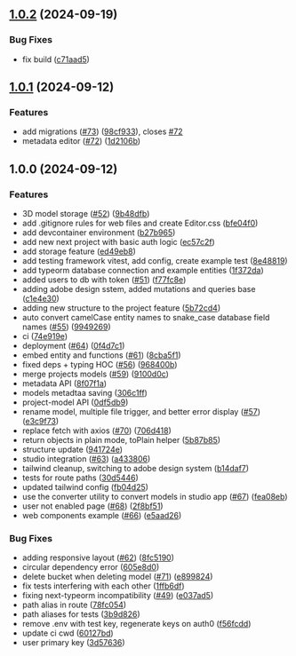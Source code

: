 ## [1.0.2](https://github.com/MetacityTools/Studio/compare/v1.0.1...v1.0.2) (2024-09-19)

### Bug Fixes

* fix build ([c71aad5](https://github.com/MetacityTools/Studio/commit/c71aad5e51ef76f0b587f8700113023554f16691))
## [1.0.1](https://github.com/MetacityTools/Studio/compare/v1.0.0...v1.0.1) (2024-09-12)

### Features

* add migrations ([#73](https://github.com/MetacityTools/Studio/issues/73)) ([98cf933](https://github.com/MetacityTools/Studio/commit/98cf933c3c59ba1525726e2eeccb75776f6f00c4)), closes [#72](https://github.com/MetacityTools/Studio/issues/72)
* metadata editor ([#72](https://github.com/MetacityTools/Studio/issues/72)) ([1d2106b](https://github.com/MetacityTools/Studio/commit/1d2106bcb92e730e32efe479687c117e2156005f))

## 1.0.0 (2024-09-12)

### Features

* 3D model storage ([#52](https://github.com/MetacityTools/Studio/issues/52)) ([9b48dfb](https://github.com/MetacityTools/Studio/commit/9b48dfba3b71be07ae693c27649318782d5b0905))
* add .gitignore rules for web files and create Editor.css ([bfe04f0](https://github.com/MetacityTools/Studio/commit/bfe04f0e9a144e0d7d975fd6c7a711354a110c87))
* add devcontainer environment ([b27b965](https://github.com/MetacityTools/Studio/commit/b27b96552216be535ad466608496d36cebfb479c))
* add new next project with basic auth logic ([ec57c2f](https://github.com/MetacityTools/Studio/commit/ec57c2fd57ac5b45d846ed3c343997e28168ed3e))
* add storage feature ([ed49eb8](https://github.com/MetacityTools/Studio/commit/ed49eb8be91e8f8cb5e2f0094f942b2e8650f622))
* add testing framework vitest, add config, create example test ([8e48819](https://github.com/MetacityTools/Studio/commit/8e48819c9d2ab51ca732ec854c80d165c3f06548))
* add typeorm database connection and example entities ([1f372da](https://github.com/MetacityTools/Studio/commit/1f372dabf3cc29b015073a32e9d3877f281b833f))
* added users to db with token ([#51](https://github.com/MetacityTools/Studio/issues/51)) ([f77fc8e](https://github.com/MetacityTools/Studio/commit/f77fc8ea018e7e8df2335cd0549401652b548d9f))
* adding adobe design sstem, added mutations and queries base ([c1e4e30](https://github.com/MetacityTools/Studio/commit/c1e4e300acad4e43bc6e0cb853ade533b85ec2ed))
* adding new structure to the project feature ([5b72cd4](https://github.com/MetacityTools/Studio/commit/5b72cd4d1aa545e45400b1110e89648b1dfd549b))
* auto convert camelCase entity names to snake_case database field names ([#55](https://github.com/MetacityTools/Studio/issues/55)) ([9949269](https://github.com/MetacityTools/Studio/commit/994926941d68a3580747f8e21091de5cba47e97c))
* ci ([74e919e](https://github.com/MetacityTools/Studio/commit/74e919e8c63415cf22e3b5c4a41fb6313fb23254))
* deployment ([#64](https://github.com/MetacityTools/Studio/issues/64)) ([0f4d7c1](https://github.com/MetacityTools/Studio/commit/0f4d7c173bb34115678ec458ed53ea5cae6a1850))
* embed entity and functions ([#61](https://github.com/MetacityTools/Studio/issues/61)) ([8cba5f1](https://github.com/MetacityTools/Studio/commit/8cba5f1b1641ff034aef97b20be4530ab2d931d2))
* fixed deps + typing HOC ([#56](https://github.com/MetacityTools/Studio/issues/56)) ([968400b](https://github.com/MetacityTools/Studio/commit/968400bf82622be357676e51434e1a2e7f38930f))
* merge projects models ([#59](https://github.com/MetacityTools/Studio/issues/59)) ([9100d0c](https://github.com/MetacityTools/Studio/commit/9100d0c3c88bafc4c43b46986d37c7028443184c))
* metadata API ([8f07f1a](https://github.com/MetacityTools/Studio/commit/8f07f1af2bc62026a91c14d13cf5897d3b6a565e))
* models metadtaa saving ([306c1ff](https://github.com/MetacityTools/Studio/commit/306c1ff3a18e13137e23b633b5486e73b752df0c))
* project-model API ([0df5db9](https://github.com/MetacityTools/Studio/commit/0df5db9c81e20e47b1b9c38a027c6034af0c63fb))
* rename model, multiple file trigger, and better error display ([#57](https://github.com/MetacityTools/Studio/issues/57)) ([e3c9f73](https://github.com/MetacityTools/Studio/commit/e3c9f733193c9d32a1297080e147d81ef8aec1e8))
* replace fetch with axios ([#70](https://github.com/MetacityTools/Studio/issues/70)) ([706d418](https://github.com/MetacityTools/Studio/commit/706d418c73f4f960c4b2a9f02a171f9758a457b0))
* return objects in plain mode, toPlain helper ([5b87b85](https://github.com/MetacityTools/Studio/commit/5b87b851ae8dbc6b4f12492aa8b8c270d637f7ea))
* structure update ([941724e](https://github.com/MetacityTools/Studio/commit/941724eb2b8927aabb0af7c9733a9811e8bb4b0b))
* studio integration ([#63](https://github.com/MetacityTools/Studio/issues/63)) ([a433806](https://github.com/MetacityTools/Studio/commit/a43380692f019ceb64e2b65a0f4cbd8c66f59866))
* tailwind cleanup, switching to adobe design system ([b14daf7](https://github.com/MetacityTools/Studio/commit/b14daf768b76aa65783587c49f86b5a16ba1f98a))
* tests for route paths ([30d5446](https://github.com/MetacityTools/Studio/commit/30d5446d80d09553f5a80d57b155c6d4c202f188))
* updated tailwind config ([fb04d25](https://github.com/MetacityTools/Studio/commit/fb04d25775b5b0fffbdc0e38d7fdd0640e807b93))
* use the converter utility to convert models in studio app ([#67](https://github.com/MetacityTools/Studio/issues/67)) ([fea08eb](https://github.com/MetacityTools/Studio/commit/fea08eb5f8b04f9e2fd65afc56edcc56743fcdd9))
* user not enabled page ([#68](https://github.com/MetacityTools/Studio/issues/68)) ([2f8bf51](https://github.com/MetacityTools/Studio/commit/2f8bf518c8f32eb69f1c2e1a5437c492962655e4))
* web components example ([#66](https://github.com/MetacityTools/Studio/issues/66)) ([e5aad26](https://github.com/MetacityTools/Studio/commit/e5aad260b802172965babe1aee997da39e948219))

### Bug Fixes

* adding responsive layout ([#62](https://github.com/MetacityTools/Studio/issues/62)) ([8fc5190](https://github.com/MetacityTools/Studio/commit/8fc5190fc94cb795ddf61c3ac013dee2d0b5cd2a))
* circular dependency error ([605e8d0](https://github.com/MetacityTools/Studio/commit/605e8d0f0140e581c824549d576ef0242fd31a1e))
* delete bucket when deleting model ([#71](https://github.com/MetacityTools/Studio/issues/71)) ([e899824](https://github.com/MetacityTools/Studio/commit/e899824ae4b7f3b597de82a78fd457ab23ae230e))
* fix tests interfering with each other ([1ffb6df](https://github.com/MetacityTools/Studio/commit/1ffb6df7ddbf36ef7011e0009409a8087724fbf6))
* fixing next-typeorm incompatibility ([#49](https://github.com/MetacityTools/Studio/issues/49)) ([e037ad5](https://github.com/MetacityTools/Studio/commit/e037ad5a73b0dbc45aab037666466559c78bd1b7))
* path alias in route ([78fc054](https://github.com/MetacityTools/Studio/commit/78fc05432ef18621390d9054ed71a27b5e3d0c6b))
* path aliases for tests ([3b9d826](https://github.com/MetacityTools/Studio/commit/3b9d826f8fca756e324ea32f8318ce2041eff644))
* remove .env with test key, regenerate keys on auth0 ([f56fcdd](https://github.com/MetacityTools/Studio/commit/f56fcddf5dcf5c10487a9aa4a62e1789f14d5c8a))
* update ci cwd ([60127bd](https://github.com/MetacityTools/Studio/commit/60127bde24084955b1f9e2fb2c3887b0b3f62f76))
* user primary key ([3d57636](https://github.com/MetacityTools/Studio/commit/3d57636725907ebae19d2b6eef3aecc28f01e2fa))
